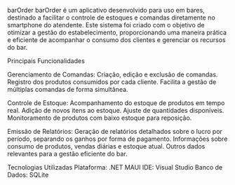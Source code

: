 barOrder
barOrder é um aplicativo desenvolvido para uso em bares, destinado a facilitar o controle de estoques e comandas diretamente no smartphone do atendente. Este sistema foi criado com o objetivo de otimizar a gestão do estabelecimento, proporcionando
uma maneira prática e eficiente de acompanhar o consumo dos clientes e gerenciar os recursos do bar.

Principais Funcionalidades

Gerenciamento de Comandas:
Criação, edição e exclusão de comandas.
Registro dos produtos consumidos por cada cliente.
Facilita a gestão de múltiplas comandas de forma simultânea.

Controle de Estoque:
Acompanhamento do estoque de produtos em tempo real.
Adição de novos itens ao estoque.
Ajuste de quantidades disponíveis.
Monitoramento de produtos com baixo estoque para reposição.

Emissão de Relatórios:
Geração de relatórios detalhados sobre o lucro por período, separando os ganhos por forma de pagamento.
Informações sobre consumo de produtos, vendas diárias e estoque atual.
Outros dados relevantes para a gestão eficiente do bar.

Tecnologias Utilizadas
Plataforma: .NET MAUI
IDE: Visual Studio
Banco de Dados: SQLite
